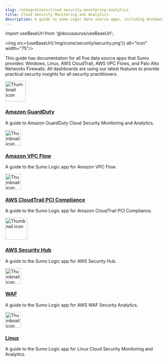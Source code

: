 ```yaml
---
slug: /integrations/cloud-security-monitoring-analytics
title: Cloud Security Monitoring and Analytics
description: A guide to Sumo Logic data source apps, including Windows, Linux, AWS CloudTrail, AWS VPC Flows, and Palo Alto Networks Firewalls.
---
```


import useBaseUrl from '@docusaurus/useBaseUrl';

<img src={useBaseUrl('img/icons/security/security.png')} alt="icon" width="75"/>

This guide has documentation for all five data source apps that Sumo provides: Windows, Linux, AWS CloudTrail, AWS VPC Flows, and Palo Alto Networks Firewalls. All dashboards are using our latest features to provide practical security insights for all security practitioners.

<div className="box-wrapper" markdown="1">
<div className="box box1 card">
  <div className="container">
  <img src={useBaseUrl('img/integrations/cloud-security-monitoring-analytics/guardduty.png')} alt="Thumbnail icon" width="65"/>
  <h3><a href="/docs/integrations/amazon-aws/">Amazon GuardDuty</a></h3>
  <p>A guide to Amazon GuardDuty Cloud Security Monitoring and Analytics.</p>
  </div>
</div>
<div className="box box2 card">
  <div className="container">
  <img src={useBaseUrl('img/integrations/cloud-security-monitoring-analytics/SecMon_AWS_VPCFlow.png')} alt="Thumbnail icon" width="50"/>
  <h3><a href="/docs/integrations/microsoft-azure/">Amazon VPC Flow</a></h3>
  <p>A guide to the Sumo Logic app for Amazon VPC Flow.</p>
  </div>
</div>
    <div className="box box3 card">
      <div className="container">
      <img src={useBaseUrl('img/integrations/cloud-security-monitoring-analytics/CloudTrail_PCI_Compliance.png')} alt="Thumbnail icon" width="50"/>
      <h3><a href="/docs/integrations/cloud-security-monitoring-analytics/">AWS CloudTrail PCI Compliance</a></h3>
      <p>A guide to the Sumo Logic app for Amazon CloudTrail PCI Compliance.</p>
      </div>
    </div>
    <div className="box box4 card">
      <div className="container">
      <img src={useBaseUrl('img/integrations/cloud-security-monitoring-analytics/security-qs.png')} alt="Thumbnail icon" width="70"/>
      <h3><a href="/docs/integrations/databases">AWS Security Hub</a></h3>
      <p>A guide to the Sumo Logic app for AWS Security Hub.</p>
      </div>
    </div>
    <div className="box box5 card">
      <div className="container">
      <img src={useBaseUrl('img/integrations/cloud-security-monitoring-analytics/waf.png')} alt="Thumbnail icon" width="50"/>
      <h3><a href="/docs/integrations/cloud-security-monitoring-analytics/">WAF</a></h3>
      <p>A guide to the Sumo Logic app for AWS WAF Security Analytics.</p>
      </div>
    </div>
    <div className="box box6 card">
      <div className="container">
      <img src={useBaseUrl('img/integrations/web-servers/SecMon_Linux.png')} alt="Thumbnail icon" width="50"/>
      <h3><a href="/docs/integrations/web-servers/">Linux</a></h3>
      <p>A guide to the Sumo Logic app for Linux Cloud Security Monitoring and Analytics.</p>
      </div>
    </div>
  </div>
